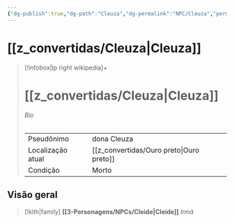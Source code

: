 ```yaml
---
{"dg-publish":true,"dg-path":"Cleuza","dg-permalink":"NPC/Cleuza","permalink":"/NPC/Cleuza/","hide":true,"tags":["#NPC","#Personagem"]}
---
```



# [[z_convertidas/Cleuza\|Cleuza]]
> [!infobox|lp right wikipedia]+
> #  [[z_convertidas/Cleuza\|Cleuza]]
> ###### Bio
> |  |  |
> | ---- | ---- |
> |Pseudônimo| <span>dona Cleuza</span>|
> |Localização atual|[[z_convertidas/Ouro preto\|Ouro preto]]|
> |Condição| <span>Morto</span>|

## Visão geral
> [!kith|family] **[[3-Personagens/NPCs/Cleide\|Cleide]]** *Irmã*
